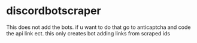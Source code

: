# discordbotscraper
This does not add the bots. if u want to do that go to anticaptcha and code the api link ect.
this only creates bot adding links from scraped ids
